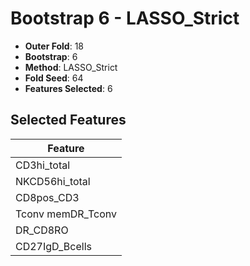 # Bootstrap 6 - LASSO_Strict

- **Outer Fold**: 18
- **Bootstrap**: 6
- **Method**: LASSO_Strict
- **Fold Seed**: 64
- **Features Selected**: 6

## Selected Features

| Feature |
|---------|
| CD3hi_total |
| NKCD56hi_total |
| CD8pos_CD3 |
| Tconv memDR_Tconv |
| DR_CD8RO |
| CD27IgD_Bcells |
